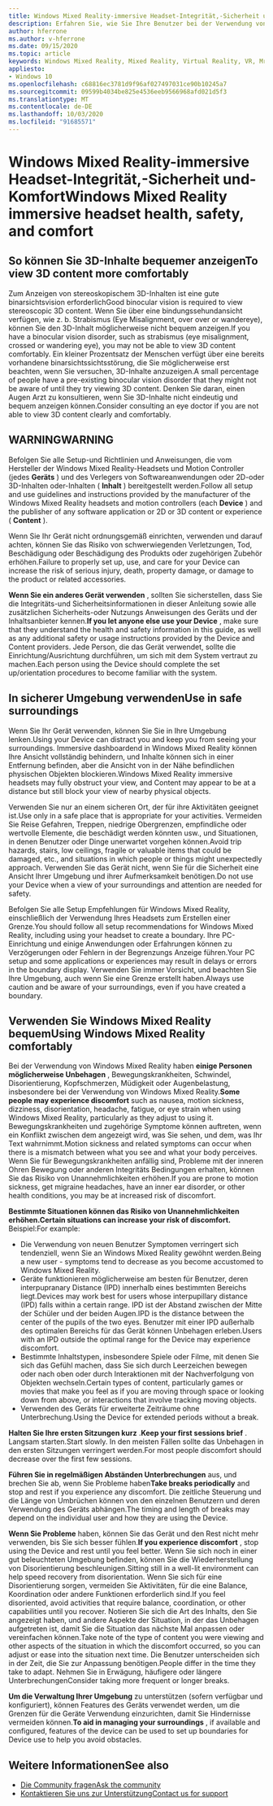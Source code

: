 ```yaml
---
title: Windows Mixed Reality-immersive Headset-Integrität,-Sicherheit und-Komfort
description: Erfahren Sie, wie Sie Ihre Benutzer bei der Verwendung von Windows Mixed Reality-apps fehlerfrei, sicher und komfortabel halten können.
author: hferrone
ms.author: v-hferrone
ms.date: 09/15/2020
ms.topic: article
keywords: Windows Mixed Reality, Mixed Reality, Virtual Reality, VR, Mr, Feedback, Feedback-Hub, Fehler
appliesto:
- Windows 10
ms.openlocfilehash: c68816ec3781d9f96af027497031ce90b10245a7
ms.sourcegitcommit: 09599b4034be825e4536eeb9566968afd021d5f3
ms.translationtype: MT
ms.contentlocale: de-DE
ms.lasthandoff: 10/03/2020
ms.locfileid: "91685571"
---
```

# <a name="windows-mixed-reality-immersive-headset-health-safety-and-comfort"></a><span data-ttu-id="3b11f-104">Windows Mixed Reality-immersive Headset-Integrität,-Sicherheit und-Komfort</span><span class="sxs-lookup"><span data-stu-id="3b11f-104">Windows Mixed Reality immersive headset health, safety, and comfort</span></span>

## <a name="to-view-3d-content-more-comfortably"></a><span data-ttu-id="3b11f-105">So können Sie 3D-Inhalte bequemer anzeigen</span><span class="sxs-lookup"><span data-stu-id="3b11f-105">To view 3D content more comfortably</span></span>

<span data-ttu-id="3b11f-106">Zum Anzeigen von stereoskopischem 3D-Inhalten ist eine gute binarsichtsvision erforderlich</span><span class="sxs-lookup"><span data-stu-id="3b11f-106">Good binocular vision is required to view stereoscopic 3D content.</span></span> <span data-ttu-id="3b11f-107">Wenn Sie über eine bindungssehundansicht verfügen, wie z. b. Strabismus (Eye Misalignment, over over or wandereye), können Sie den 3D-Inhalt möglicherweise nicht bequem anzeigen.</span><span class="sxs-lookup"><span data-stu-id="3b11f-107">If you have a binocular vision disorder, such as strabismus (eye misalignment, crossed or wandering eye), you may not be able to view 3D content comfortably.</span></span> <span data-ttu-id="3b11f-108">Ein kleiner Prozentsatz der Menschen verfügt über eine bereits vorhandene binarsichtssichtsstörung, die Sie möglicherweise erst beachten, wenn Sie versuchen, 3D-Inhalte anzuzeigen.</span><span class="sxs-lookup"><span data-stu-id="3b11f-108">A small percentage of people have a pre-existing binocular vision disorder that they might not be aware of until they try viewing 3D content.</span></span> <span data-ttu-id="3b11f-109">Denken Sie daran, einen Augen Arzt zu konsultieren, wenn Sie 3D-Inhalte nicht eindeutig und bequem anzeigen können.</span><span class="sxs-lookup"><span data-stu-id="3b11f-109">Consider consulting an eye doctor if you are not able to view 3D content clearly and comfortably.</span></span>

## <a name="warning"></a><span data-ttu-id="3b11f-110">WARNING</span><span class="sxs-lookup"><span data-stu-id="3b11f-110">WARNING</span></span>

<span data-ttu-id="3b11f-111">Befolgen Sie alle Setup-und Richtlinien und Anweisungen, die vom Hersteller der Windows Mixed Reality-Headsets und Motion Controller (jedes **Geräts** ) und des Verlegers von Softwareanwendungen oder 2D-oder 3D-Inhalten oder-Inhalten ( **Inhalt** ) bereitgestellt werden.</span><span class="sxs-lookup"><span data-stu-id="3b11f-111">Follow all setup and use guidelines and instructions provided by the manufacturer of the Windows Mixed Reality headsets and motion controllers (each **Device** ) and the publisher of any software application or 2D or 3D content or experience ( **Content** ).</span></span>

<span data-ttu-id="3b11f-112">Wenn Sie Ihr Gerät nicht ordnungsgemäß einrichten, verwenden und darauf achten, können Sie das Risiko von schwerwiegenden Verletzungen, Tod, Beschädigung oder Beschädigung des Produkts oder zugehörigen Zubehör erhöhen.</span><span class="sxs-lookup"><span data-stu-id="3b11f-112">Failure to properly set up, use, and care for your Device can increase the risk of serious injury, death, property damage, or damage to the product or related accessories.</span></span>

<span data-ttu-id="3b11f-113">**Wenn Sie ein anderes Gerät verwenden** , sollten Sie sicherstellen, dass Sie die Integritäts-und Sicherheitsinformationen in dieser Anleitung sowie alle zusätzlichen Sicherheits-oder Nutzungs Anweisungen des Geräts und der Inhaltsanbieter kennen.</span><span class="sxs-lookup"><span data-stu-id="3b11f-113">**If you let anyone else use your Device** , make sure that they understand the health and safety information in this guide, as well as any additional safety or usage instructions provided by the Device and Content providers.</span></span> <span data-ttu-id="3b11f-114">Jede Person, die das Gerät verwendet, sollte die Einrichtung/Ausrichtung durchführen, um sich mit dem System vertraut zu machen.</span><span class="sxs-lookup"><span data-stu-id="3b11f-114">Each person using the Device should complete the set up/orientation procedures to become familiar with the system.</span></span>

## <a name="use-in-safe-surroundings"></a><span data-ttu-id="3b11f-115">In sicherer Umgebung verwenden</span><span class="sxs-lookup"><span data-stu-id="3b11f-115">Use in safe surroundings</span></span>

<span data-ttu-id="3b11f-116">Wenn Sie Ihr Gerät verwenden, können Sie Sie in Ihre Umgebung lenken.</span><span class="sxs-lookup"><span data-stu-id="3b11f-116">Using your Device can distract you and keep you from seeing your surroundings.</span></span> <span data-ttu-id="3b11f-117">Immersive dashboardend in Windows Mixed Reality können Ihre Ansicht vollständig behindern, und Inhalte können sich in einer Entfernung befinden, aber die Ansicht von in der Nähe befindlichen physischen Objekten blockieren.</span><span class="sxs-lookup"><span data-stu-id="3b11f-117">Windows Mixed Reality immersive headsets may fully obstruct your view, and Content may appear to be at a distance but still block your view of nearby physical objects.</span></span>

<span data-ttu-id="3b11f-118">Verwenden Sie nur an einem sicheren Ort, der für ihre Aktivitäten geeignet ist.</span><span class="sxs-lookup"><span data-stu-id="3b11f-118">Use only in a safe place that is appropriate for your activities.</span></span> <span data-ttu-id="3b11f-119">Vermeiden Sie Reise Gefahren, Treppen, niedrige Obergrenzen, empfindliche oder wertvolle Elemente, die beschädigt werden könnten usw., und Situationen, in denen Benutzer oder Dinge unerwartet vorgehen können.</span><span class="sxs-lookup"><span data-stu-id="3b11f-119">Avoid trip hazards, stairs, low ceilings, fragile or valuable items that could be damaged, etc., and situations in which people or things might unexpectedly approach.</span></span> <span data-ttu-id="3b11f-120">Verwenden Sie das Gerät nicht, wenn Sie für die Sicherheit eine Ansicht Ihrer Umgebung und ihrer Aufmerksamkeit benötigen.</span><span class="sxs-lookup"><span data-stu-id="3b11f-120">Do not use your Device when a view of your surroundings and attention are needed for safety.</span></span>

<span data-ttu-id="3b11f-121">Befolgen Sie alle Setup Empfehlungen für Windows Mixed Reality, einschließlich der Verwendung Ihres Headsets zum Erstellen einer Grenze.</span><span class="sxs-lookup"><span data-stu-id="3b11f-121">You should follow all setup recommendations for Windows Mixed Reality, including using your headset to create a boundary.</span></span> <span data-ttu-id="3b11f-122">Ihre PC-Einrichtung und einige Anwendungen oder Erfahrungen können zu Verzögerungen oder Fehlern in der Begrenzungs Anzeige führen.</span><span class="sxs-lookup"><span data-stu-id="3b11f-122">Your PC setup and some applications or experiences may result in delays or errors in the boundary display.</span></span> <span data-ttu-id="3b11f-123">Verwenden Sie immer Vorsicht, und beachten Sie Ihre Umgebung, auch wenn Sie eine Grenze erstellt haben.</span><span class="sxs-lookup"><span data-stu-id="3b11f-123">Always use caution and be aware of your surroundings, even if you have created a boundary.</span></span>

## <a name="using-windows-mixed-reality-comfortably"></a><span data-ttu-id="3b11f-124">Verwenden Sie Windows Mixed Reality bequem</span><span class="sxs-lookup"><span data-stu-id="3b11f-124">Using Windows Mixed Reality comfortably</span></span>

<span data-ttu-id="3b11f-125">Bei der Verwendung von Windows Mixed Reality haben **einige Personen möglicherweise Unbehagen** , Bewegungskrankheiten, Schwindel, Disorientierung, Kopfschmerzen, Müdigkeit oder Augenbelastung, insbesondere bei der Verwendung von Windows Mixed Reality.</span><span class="sxs-lookup"><span data-stu-id="3b11f-125">**Some people may experience discomfort** such as nausea, motion sickness, dizziness, disorientation, headache, fatigue, or eye strain when using Windows Mixed Reality, particularly as they adjust to using it.</span></span> <span data-ttu-id="3b11f-126">Bewegungskrankheiten und zugehörige Symptome können auftreten, wenn ein Konflikt zwischen dem angezeigt wird, was Sie sehen, und dem, was Ihr Text wahrnimmt.</span><span class="sxs-lookup"><span data-stu-id="3b11f-126">Motion sickness and related symptoms can occur when there is a mismatch between what you see and what your body perceives.</span></span> <span data-ttu-id="3b11f-127">Wenn Sie für Bewegungskrankheiten anfällig sind, Probleme mit der inneren Ohren Bewegung oder anderen Integritäts Bedingungen erhalten, können Sie das Risiko von Unannehmlichkeiten erhöhen.</span><span class="sxs-lookup"><span data-stu-id="3b11f-127">If you are prone to motion sickness, get migraine headaches, have an inner ear disorder, or other health conditions, you may be at increased risk of discomfort.</span></span>

<span data-ttu-id="3b11f-128">**Bestimmte Situationen können das Risiko von Unannehmlichkeiten erhöhen.**</span><span class="sxs-lookup"><span data-stu-id="3b11f-128">**Certain situations can increase your risk of discomfort.**</span></span> <span data-ttu-id="3b11f-129">Beispiel:</span><span class="sxs-lookup"><span data-stu-id="3b11f-129">For example:</span></span>

* <span data-ttu-id="3b11f-130">Die Verwendung von neuen Benutzer Symptomen verringert sich tendenziell, wenn Sie an Windows Mixed Reality gewöhnt werden.</span><span class="sxs-lookup"><span data-stu-id="3b11f-130">Being a new user - symptoms tend to decrease as you become accustomed to Windows Mixed Reality.</span></span>
* <span data-ttu-id="3b11f-131">Geräte funktionieren möglicherweise am besten für Benutzer, deren interpupranary Distance (IPD) innerhalb eines bestimmten Bereichs liegt.</span><span class="sxs-lookup"><span data-stu-id="3b11f-131">Devices may work best for users whose interpupillary distance (IPD) falls within a certain range.</span></span> <span data-ttu-id="3b11f-132">IPD ist der Abstand zwischen der Mitte der Schüler und der beiden Augen.</span><span class="sxs-lookup"><span data-stu-id="3b11f-132">IPD is the distance between the center of the pupils of the two eyes.</span></span> <span data-ttu-id="3b11f-133">Benutzer mit einer IPD außerhalb des optimalen Bereichs für das Gerät können Unbehagen erleben.</span><span class="sxs-lookup"><span data-stu-id="3b11f-133">Users with an IPD outside the optimal range for the Device may experience discomfort.</span></span>
* <span data-ttu-id="3b11f-134">Bestimmte Inhaltstypen, insbesondere Spiele oder Filme, mit denen Sie sich das Gefühl machen, dass Sie sich durch Leerzeichen bewegen oder nach oben oder durch Interaktionen mit der Nachverfolgung von Objekten wechseln.</span><span class="sxs-lookup"><span data-stu-id="3b11f-134">Certain types of content, particularly games or movies that make you feel as if you are moving through space or looking down from above, or interactions that involve tracking moving objects.</span></span>
* <span data-ttu-id="3b11f-135">Verwenden des Geräts für erweiterte Zeiträume ohne Unterbrechung.</span><span class="sxs-lookup"><span data-stu-id="3b11f-135">Using the Device for extended periods without a break.</span></span>

<span data-ttu-id="3b11f-136">**Halten Sie Ihre ersten Sitzungen kurz** .</span><span class="sxs-lookup"><span data-stu-id="3b11f-136">**Keep your first sessions brief** .</span></span> <span data-ttu-id="3b11f-137">Langsam starten.</span><span class="sxs-lookup"><span data-stu-id="3b11f-137">Start slowly.</span></span> <span data-ttu-id="3b11f-138">In den meisten Fällen sollte das Unbehagen in den ersten Sitzungen verringert werden.</span><span class="sxs-lookup"><span data-stu-id="3b11f-138">For most people discomfort should decrease over the first few sessions.</span></span>

<span data-ttu-id="3b11f-139">**Führen Sie in regelmäßigen Abständen Unterbrechungen** aus, und brechen Sie ab, wenn Sie Probleme haben</span><span class="sxs-lookup"><span data-stu-id="3b11f-139">**Take breaks periodically** and stop and rest if you experience any discomfort.</span></span> <span data-ttu-id="3b11f-140">Die zeitliche Steuerung und die Länge von Umbrüchen können von den einzelnen Benutzern und deren Verwendung des Geräts abhängen.</span><span class="sxs-lookup"><span data-stu-id="3b11f-140">The timing and length of breaks may depend on the individual user and how they are using the Device.</span></span>

<span data-ttu-id="3b11f-141">**Wenn Sie Probleme** haben, können Sie das Gerät und den Rest nicht mehr verwenden, bis Sie sich besser fühlen.</span><span class="sxs-lookup"><span data-stu-id="3b11f-141">**If you experience discomfort** , stop using the Device and rest until you feel better.</span></span> <span data-ttu-id="3b11f-142">Wenn Sie sich noch in einer gut beleuchteten Umgebung befinden, können Sie die Wiederherstellung von Disorientierung beschleunigen.</span><span class="sxs-lookup"><span data-stu-id="3b11f-142">Sitting still in a well-lit environment can help speed recovery from disorientation.</span></span> <span data-ttu-id="3b11f-143">Wenn Sie sich für eine Disorientierung sorgen, vermeiden Sie Aktivitäten, für die eine Balance, Koordination oder andere Funktionen erforderlich sind.</span><span class="sxs-lookup"><span data-stu-id="3b11f-143">If you feel disoriented, avoid activities that require balance, coordination, or other capabilities until you recover.</span></span> <span data-ttu-id="3b11f-144">Notieren Sie sich die Art des Inhalts, den Sie angezeigt haben, und andere Aspekte der Situation, in der das Unbehagen aufgetreten ist, damit Sie die Situation das nächste Mal anpassen oder vereinfachen können.</span><span class="sxs-lookup"><span data-stu-id="3b11f-144">Take note of the type of content you were viewing and other aspects of the situation in which the discomfort occurred, so you can adjust or ease into the situation next time.</span></span> <span data-ttu-id="3b11f-145">Die Benutzer unterscheiden sich in der Zeit, die Sie zur Anpassung benötigen.</span><span class="sxs-lookup"><span data-stu-id="3b11f-145">People differ in the time they take to adapt.</span></span> <span data-ttu-id="3b11f-146">Nehmen Sie in Erwägung, häufigere oder längere Unterbrechungen</span><span class="sxs-lookup"><span data-stu-id="3b11f-146">Consider taking more frequent or longer breaks.</span></span>

<span data-ttu-id="3b11f-147">**Um die Verwaltung Ihrer Umgebung** zu unterstützen (sofern verfügbar und konfiguriert), können Features des Geräts verwendet werden, um die Grenzen für die Geräte Verwendung einzurichten, damit Sie Hindernisse vermeiden können.</span><span class="sxs-lookup"><span data-stu-id="3b11f-147">**To aid in managing your surroundings** , if available and configured, features of the device can be used to set up boundaries for Device use to help you avoid obstacles.</span></span>


## <a name="see-also"></a><span data-ttu-id="3b11f-148">Weitere Informationen</span><span class="sxs-lookup"><span data-stu-id="3b11f-148">See also</span></span>
* [<span data-ttu-id="3b11f-149">Die Community fragen</span><span class="sxs-lookup"><span data-stu-id="3b11f-149">Ask the community</span></span>](https://answers.microsoft.com)
* [<span data-ttu-id="3b11f-150">Kontaktieren Sie uns zur Unterstützung</span><span class="sxs-lookup"><span data-stu-id="3b11f-150">Contact us for support</span></span>](https://support.microsoft.com/contactus/)